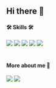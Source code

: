 ## Hi there 👋



#### 🛠 Skills 🛠
<img src="https://img.shields.io/badge/C-A8B9CC?style=flat-square&logo=C&logoColor=white"/></a>
<img src="https://img.shields.io/badge/C++-00599C?style=flat-square&logo=C%2B%2B&logoColor=white"/></a>
<img src="https://img.shields.io/badge/Python-3766AB?style=flat-square&logo=Python&logoColor=white"/></a>
<img src="https://img.shields.io/badge/ROS-22314E?style=flat-square&logo=ROS&logoColor=white"/></a>
<img src="https://img.shields.io/badge/MATLAB-FF452F?style=flat-square&logo=Mathworks&logoColor=white"/></a>
#
#### More about me 🙂
<a href="https://www.linkedin.com/in/alvin-jinsung-choi-a56079274/"><img src="https://img.shields.io/badge/-LinkedIn-blue?style=flat-square&logo=Linkedin&logoColor=white"/></a>
<a href="mailto:alvinjinsung@kaist.ac.kr"><img src="https://img.shields.io/badge/-Email-d14836?style=flat-square&logo=Gmail&logoColor=white"/></a>








<!--
**jundduck/jundduck** is a ✨ _special_ ✨ repository because its `README.md` (this file) appears on your GitHub profile.

Here are some ideas to get you started:

- 🔭 I’m currently working on ...
- 🌱 I’m currently learning ...
- 👯 I’m looking to collaborate on ...
- 🤔 I’m looking for help with ...
- 💬 Ask me about ...
- 📫 How to reach me: ...
- 😄 Pronouns: ...
- ⚡ Fun fact: ...
-->
